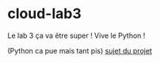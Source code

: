 # cloud-lab3

Le lab 3 ça va être super !
Vive le Python !

(Python ca pue mais tant pis)
[sujet du projet](https://drive.google.com/drive/folders/13AlfWRNk9tRJ7OXJon5x_U--zioc9GVJ)
